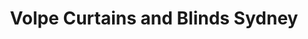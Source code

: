 ---
title: "Volpe Curtains and Blinds Sydney"
url: /cromer/volpe-curtains-and-blinds-sydney/
shop: curtain
---